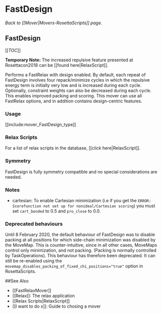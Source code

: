 # FastDesign
*Back to [[Mover|Movers-RosettaScripts]] page.*
## FastDesign

[[_TOC_]]

**Temporary Note:** The increased repulsive feature presented at Rosettacon2018 can be [[found here|RelaxScript]].

Performs a FastRelax with design enabled. By default, each repeat of FastDesign involves four repack/minimize cycles in which the repulsive energy term is initially very low and is increased during each cycle. Optionally, constraint weights can also be decreased during each cycle. This enables improved packing and scoring. This mover can use all FastRelax options, and in addition contains design-centric features.

### Usage

[[include:mover_FastDesign_type]]

### Relax Scripts

For a list of relax scripts in the database, [[click here|RelaxScript]].

### Symmetry

FastDesign is fully symmetry compatible and no special considerations are needed. 

### Notes

- cartesian: To enable Cartesian minimization (i.e if you get the `ERROR: Scorefunction not set up for nonideal/Cartesian scoring`) you must set `cart_bonded` to 0.5 and `pro_close` to 0.0.

### Deprecated behaviours

Until 8 February 2020, the default behaviour of FastDesign was to disable packing at all positions for which side-chain minimization was disabled by the MoveMap.  This is counter-intuitive, since in all other cases, MoveMaps control only minimization, and not packing.  (Packing is normally controlled by TaskOperations).   This behaviour has therefore been deprecated.  It can still be re-enabled using the `movemap_disables_packing_of_fixed_chi_positions="true"` option in RosettaScripts.

##See Also
* [[FastRelaxMover]]
* [[Relax]]: The relax application
* [[Relax Scripts|RelaxScript]]
* [[I want to do x]]: Guide to chosing a mover